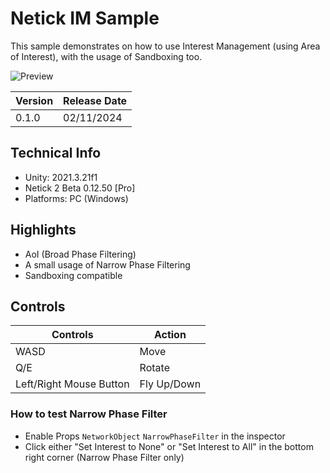 # Netick IM Sample

This sample demonstrates on how to use Interest Management (using Area of Interest), with the usage of Sandboxing too.

![Preview](https://github.com/StinkySteak/netick-im-sample/blob/docs/overview.gif)

| Version | Release Date |
| :-------- | :------- 
| 0.1.0 | 02/11/2024  |

## Technical Info
- Unity: 2021.3.21f1
- Netick 2 Beta 0.12.50 [Pro]
- Platforms: PC (Windows)

## Highlights
- AoI (Broad Phase Filtering)
- A small usage of Narrow Phase Filtering
- Sandboxing compatible

## Controls
| Controls                	| Action      	|
|-------------------------	|-------------	|
| WASD                    	| Move        	|
| Q/E                     	| Rotate      	|
| Left/Right Mouse Button 	| Fly Up/Down 	|

### How to test Narrow Phase Filter
- Enable Props `NetworkObject` `NarrowPhaseFilter` in the inspector
- Click either "Set Interest to None" or "Set Interest to All" in the bottom right corner (Narrow Phase Filter only)